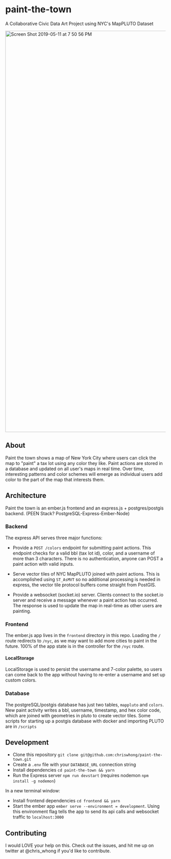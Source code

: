 # paint-the-town
A Collaborative Civic Data Art Project using NYC's MapPLUTO Dataset

<img width="1255" alt="Screen Shot 2019-05-11 at 7 50 56 PM" src="https://user-images.githubusercontent.com/1833820/57576087-2895dc80-7426-11e9-9054-f5d68500429a.png">

## About

Paint the town shows a map of New York City where users can click the map to "paint" a tax lot using any color they like.  Paint actions are stored in a database and updated on all user's maps in real time.  Over time, interesting patterns and color schemes will emerge as individual users add color to the part of the map that interests them.

## Architecture

Paint the town is an ember.js frontend and an express.js + postgres/postgis backend.  (PEEN Stack? PostgreSQL-Express-Ember-Node)

### Backend

The express API serves three major functions:

- Provide a `POST /colors` endpoint for submitting paint actions.  This endpoint checks for a valid bbl (tax lot id), color, and a username of more than 3 characters.  There is no authentication, anyone can POST a paint action with valid inputs.

- Serve vector tiles of NYC MapPLUTO joined with paint actions.  This is accomplished using `ST_AsMVT` so no additional processing is needed in express, the vector tile protocol buffers come straight from PostGIS.

- Provide a websocket (socket.io) server.  Clients connect to the socket.io server and receive a message whenever a paint action has occurred.  The response is used to update the map in real-time as other users are painting.

### Frontend

The ember.js app lives in the `frontend` directory in this repo.  Loading the `/` route redirects to `/nyc`, as we may want to add more cities to paint in the future. 100% of the app state is in the controller for the `/nyc` route.  

#### LocalStorage

LocalStorage is used to persist the username and 7-color palette, so users can come back to the app without having to re-enter a username and set up custom colors.

### Database

The postgreSQL/postgis database has just two tables, `mappluto` and `colors`.  New paint activity writes a bbl, username, timestamp, and hex color code, which are joined with geometries in pluto to create vector tiles.  Some scripts for starting up a postgis database with docker and importing PLUTO are in `/scripts`

## Development

- Clone this repository `git clone git@github.com:chriswhong/paint-the-town.git`
- Create a `.env` file with your `DATABASE_URL` connection string
- Install dependencies `cd paint-the-town && yarn`
- Run the Express server `npm run devstart` (requires nodemon `npm install -g nodemon`)

In a new terminal window:

- Install frontend dependencies `cd frontend && yarn`
- Start the ember app `ember serve --environment = development`.  Using this environment flag tells the app to send its api calls and websocket traffic to `localhost:3000`

## Contributing

I would LOVE your help on this.  Check out the issues, and hit me up on twitter at @chris_whong if you'd like to contribute.
